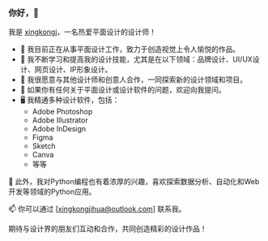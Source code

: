 ### 你好，👋

我是 [xingkongj](你的GitHub链接)，一名热爱平面设计的设计师！

- 🔭 我目前正在从事平面设计工作，致力于创造视觉上令人愉悦的作品。
- 🌱 我不断学习和提高我的设计技能，尤其是在以下领域：品牌设计、UI/UX设计、网页设计、IP形象设计。
- 👯 我很愿意与其他设计师和创意人合作，一同探索新的设计领域和项目。
- 💬 如果你有任何关于平面设计或设计软件的问题，欢迎向我提问。
- 🖥️ 我精通多种设计软件，包括：
  - Adobe Photoshop
  - Adobe Illustrator
  - Adobe InDesign
  - Figma
  - Sketch
  - Canva
  - 等等
  
🐍 此外，我对Python编程也有着浓厚的兴趣，喜欢探索数据分析、自动化和Web开发等领域的Python应用。

📫 你可以通过 [xingkongjihua@outlook.com] 联系我。

期待与设计界的朋友们互动和合作，共同创造精彩的设计作品！

